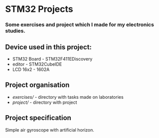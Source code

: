 # STM32 Projects

### Some exercises and project which I made for my electronics studies.

## Device used in this project:
 - STM32 Board - STM32F411EDiscovery
 - editor - STM32CubeIDE
 - LCD 16x2 - 1602A

## Project organisation
 - *exercises/* - directory with tasks made on laboratories
 - *project/* - directory with project

## Project specification

Simple air gyroscope with artificial horizon.